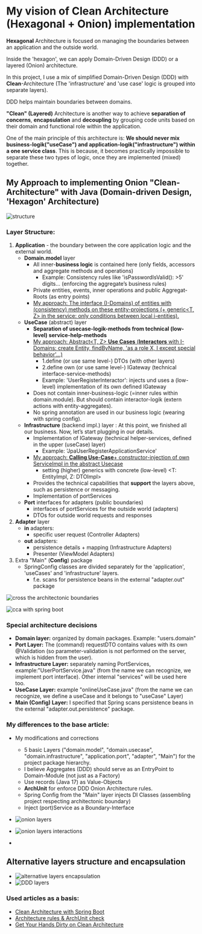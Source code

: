 # My vision of Clean Architecture (Hexagonal + Onion) implementation

<b>Hexagonal</b> Architecture is focused on managing the boundaries between an application and the outside world. 

Inside the 'hexagon', we can apply Domain-Driven Design (DDD) or a layered (Onion) architecture.

In this project, I use a mix of simplified Domain-Driven Design (DDD) with <b>Clean</b>-Architecture (The 'infrastructure' and 'use case' logic is grouped into separate layers).

DDD helps maintain boundaries between domains.

<b>"Clean" (Layered)</b> Architecture is another way to achieve <b>separation of concerns</b>, <b>encapsulation</b> and <b>decoupling</b> by grouping code units based on their domain and functional role within the application. 

One of the main principle of this architecture is:
<b>We should never mix business-logik("useCase") and application-logik("infrastructure") within a one service class</b>.
This is because, it becomes practically impossible to separate these two types of logic, once they are implemented (mixed) together.

## My Approach to implementing Onion "Clean-Architecture" with Java (Domain-driven Design, 'Hexagon' Architecture) 

![structure](/docs/img/onion2Tree.jpg)

### Layer Structure:
1. <b>Application</b> - the boundary between the core application logic and the external world.
   - <b>Domain.model</b> layer
     - All inner-<b>business logic</b> is contained here (only fields, accessors and aggregate methods and operations)
       - Example: Consistency rules like 'isPasswordIsValid(): >5' digits... (enforcing the aggregate’s business rules)
     - Private entities, events, inner operations and public Aggregat-Roots (as entry points)
     - <u>My approach: The interface (I-Domains) of entities with (consistency) methods on these entity-projections (+ generic<T, Z> in the service: only conditions between local i-entities).</u>
   - <b>UseCase</b> (abstract) layer
     - <b>Separation of usecase-logik-methods from technical (low-level) service-help-methods</b>
     - <u>My approach: Abstract<T, Z> <b>Use Cases</b> (<b>Interactors</b> with I-Domains: create Entity, findByName, 'as a role X, I except special behavior'...)</u>
       - 1.define (or use same level-) DTOs (with other layers)
       - 2.define own (or use same level-) IGateway (technical interface-service-methods) 
       - Example: 'UserRegisterInteractor': injects und uses a (low-level) implementation of its own defined IGateway
     - Does not contain inner-business-logic (=inner rules within domain.module). But should contain interactor-logik (extern actions with entity-aggregates).
     - No spring annotation are used in our business logic (wearing with spring config).
   - <b>Infrastructure</b> (backend impl.) layer : At this point, we finished all our business. Now, let’s start plugging in our details.
     - Implementation of IGateway (technical helper-services, defined in the upper (useCase) layer)
       - Example: 'JpaUserRegisterApplicationService'
     - <u>My approach: <b>Calling Use-Case</b>+ constructor-injection of own ServiceImpl in the abstract Usecase</u>
       - setting (higher) generics with concrete (low-level) <T: EntityImpl, Z: DTOImpl>
     - Provides the technical capabilities that <b>support</b> the layers above, such as persistence or messaging.
     - Implementation of portServices 
   - <b>Port</b> interfaces for adapters (public boundaries)
     - interfaces of portServices for the outside world (adapters)
     - DTOs for outside world requests and responses
2. <b>Adapter</b> layer
   - <b>in</b> adapters:
     - specific user request (Controller Adapters)
   - <b>out</b> adapters:
     - persistence details + mapping (Infrastructure Adapters)
     - Presenter (ViewModel Adapters)
3. Extra "Main" (<b>Config</b>) package
   - SpringConfig classes are divided separately for the 'application', 'useCases' and 'infrastructure' layers.
     - f.e. scans for persistence beans in the external "adapter.out" package

![cross the architectonic boundaries](/docs/img/onion1.JPG)


![cca with spring boot](/docs/img/boot-cca2.webp)


### Special architecture decisions
- <b>Domain layer:</b> organized by domain packages. Example: "users.domain"
- <b>Port Layer:</b> The (command) requestDTO contains values with its own @Validation (so parameter-validation is not performed on the server, which is hidden from the user).
- <b>Infrastructure Layer:</b> separately naming PortServices, example:"UserPortService.java" (from the name we can recognize, we implement port interface). Other internal "services" will be used here too.
- <b>UseCase Layer:</b> example "onlineUseCase.java" (from the name we can recognize, we define a useCase and it belongs to "useCase" Layer)
- <b>Main (Config) Layer:</b> I specified that Spring scans persistence beans in the external "adapter.out.persistence" package.

### My differences to the base article:
- My modifications and corrections
    - 5 basic Layers ("domain.model", "domain.usecase", "domain.infrastructure", "application.port", "adapter", "Main") for the project package hierarchy. 
    - I believe Aggregates (DDD) should serve as an EntryPoint to Domain-Module (not just as a Factory)
    - Use records (Java 17) as Value-Objects
    - <b>ArchUnit</b> for enforce DDD Onion Architecture rules.
    - Spring Config from the "Main" layer injects DI Classes (assembling project respecting architectonic boundary)
    - Inject (port)Service as a Boundary-Interface


- ![onion layers](/docs/img/clean.jpg)
- ![onion layers interactions](/docs/img/onion2.JPG)
- 
## Alternative layers structure and encapsulation

- ![alternative layers encapsulation](/docs/img/other_layers.JPG)
- ![DDD layers](/docs/img/ddd_layers.jpg)

### Used articles as a basis:

- [Clean Architecture with Spring Boot](https://www.baeldung.com/spring-boot-clean-architecture)
- [Architecture rules & ArchUnit check](https://www.jvt.me/posts/2022/01/28/spring-boot-onion-architecture/)
- [Get Your Hands Dirty on Clean Architecture](https://github.com/thombergs/buckpal/tree/master)
